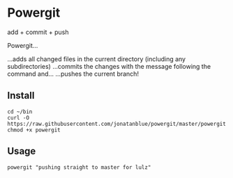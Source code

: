 # Powergit

add + commit + push

Powergit...

...adds all changed files in the current directory (including any subdirectories)
...commits the changes with the message following the command and...
...pushes the current branch!


## Install

    cd ~/bin
    curl -O https://raw.githubusercontent.com/jonatanblue/powergit/master/powergit
    chmod +x powergit


## Usage

    powergit "pushing straight to master for lulz"


